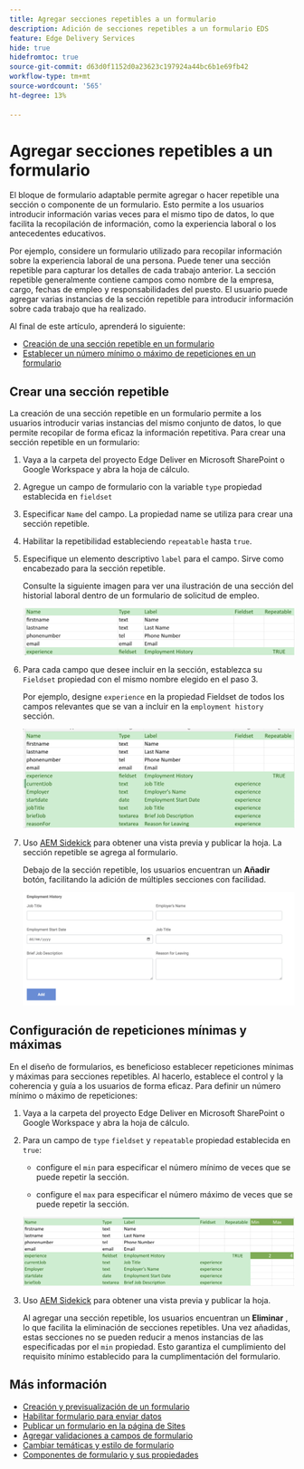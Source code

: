 ```yaml
---
title: Agregar secciones repetibles a un formulario
description: Adición de secciones repetibles a un formulario EDS
feature: Edge Delivery Services
hide: true
hidefromtoc: true
source-git-commit: d63d0f1152d0a23623c197924a44bc6b1e69fb42
workflow-type: tm+mt
source-wordcount: '565'
ht-degree: 13%

---
```



# Agregar secciones repetibles a un formulario

El bloque de formulario adaptable permite agregar o hacer repetible una sección o componente de un formulario. Esto permite a los usuarios introducir información varias veces para el mismo tipo de datos, lo que facilita la recopilación de información, como la experiencia laboral o los antecedentes educativos.

Por ejemplo, considere un formulario utilizado para recopilar información sobre la experiencia laboral de una persona. Puede tener una sección repetible para capturar los detalles de cada trabajo anterior. La sección repetible generalmente contiene campos como nombre de la empresa, cargo, fechas de empleo y responsabilidades del puesto. El usuario puede agregar varias instancias de la sección repetible para introducir información sobre cada trabajo que ha realizado.



Al final de este artículo, aprenderá lo siguiente:

* [Creación de una sección repetible en un formulario](#add-repeatable-sections-to-a-form)
* [Establecer un número mínimo o máximo de repeticiones en un formulario](#set-minimum-or-maximum-number-of-repetitions-for-a-repeatable-section)

## Crear una sección repetible

La creación de una sección repetible en un formulario permite a los usuarios introducir varias instancias del mismo conjunto de datos, lo que permite recopilar de forma eficaz la información repetitiva. Para crear una sección repetible en un formulario:

1. Vaya a la carpeta del proyecto Edge Deliver en Microsoft SharePoint o Google Workspace y abra la hoja de cálculo.

1. Agregue un campo de formulario con la variable `type` propiedad establecida en `fieldset`
1. Especificar `Name` del campo. La propiedad name se utiliza para crear una sección repetible.
1. Habilitar la repetibilidad estableciendo `repeatable` hasta `true`.
1. Especifique un elemento descriptivo `label` para el campo. Sirve como encabezado para la sección repetible.

   Consulte la siguiente imagen para ver una ilustración de una sección del historial laboral dentro de un formulario de solicitud de empleo.

   ![](/help/edge/assets/repeatable-section-example-job-application-form.png)

1. Para cada campo que desee incluir en la sección, establezca su `Fieldset` propiedad con el mismo nombre elegido en el paso 3.

   Por ejemplo, designe `experience` en la propiedad Fieldset de todos los campos relevantes que se van a incluir en la `employment history` sección.

   ![ejemplo de un campo de sección repetible y sus propiedades](/help/edge/assets/repeatable-section--mention-fieldset-name-example-job-application-form.png)

1. Uso [AEM Sidekick](https://www.aem.live/developer/tutorial#preview-and-publish-your-content) para obtener una vista previa y publicar la hoja. La sección repetible se agrega al formulario.

   Debajo de la sección repetible, los usuarios encuentran un **Añadir** botón, facilitando la adición de múltiples secciones con facilidad.

   ![sección repetible, botón Agregar, para agregar varias secciones ](/help/edge/assets/repeatable-section-example.png)


## Configuración de repeticiones mínimas y máximas

En el diseño de formularios, es beneficioso establecer repeticiones mínimas y máximas para secciones repetibles. Al hacerlo, establece el control y la coherencia y guía a los usuarios de forma eficaz. Para definir un número mínimo o máximo de repeticiones:

1. Vaya a la carpeta del proyecto Edge Deliver en Microsoft SharePoint o Google Workspace y abra la hoja de cálculo.

1. Para un campo de `type` `fieldset` y `repeatable` propiedad establecida en `true`:

   * configure el `min` para especificar el número mínimo de veces que se puede repetir la sección.

   * configure el `max` para especificar el número máximo de veces que se puede repetir la sección.

   ![Establezca la propiedad min y max para especificar el número de veces que se puede repetir la sección](/help/edge/assets/repeatable-section-set-min-max.png)

1. Uso [AEM Sidekick](https://www.aem.live/developer/tutorial#preview-and-publish-your-content) para obtener una vista previa y publicar la hoja.

   Al agregar una sección repetible, los usuarios encuentran un **Eliminar** , lo que facilita la eliminación de secciones repetibles. Una vez añadidas, estas secciones no se pueden reducir a menos instancias de las especificadas por el `min` propiedad. Esto garantiza el cumplimiento del requisito mínimo establecido para la cumplimentación del formulario.

<!--

For example, consider a form used to collect information from users applying for a loan. . You may have a repeatable section for capturing details of each co-applicant. The repeatable section would typically contain fields such as co-co-applicant

The form allows users to provide personal information, including details of the co-applicants. Users can enter details for co-applicants, with this section being repeatable.

![Repeatable sections in forms](/help/forms/assets/eds-repeatable.png)

## Prerequisites

The [Adaptive Form block is enabled](/help/edge/docs/forms/create-forms.md) for your Edge Delivery Service project. 

## Add a repeatable section to a form 

Let's take an example of a loan application form. The form enables users to submit personal information. You can include co-applicant details using repeatable sections, with the option to add a minimum and maximum of three co-applicant sections.

"_You can use a Microsoft Excel file on your SharePoint Site or Google Sheet file on Google Drive to develop a form. Examples in this document are based on a [Microsoft Excel file on your SharePoint Site](https://www.aem.live/docs/setup-customer-sharepoint)._" 


To add repeatable sections in Edge Delivery:

1. [Author a form using Microsoft Excel](#author-form)
2. [Preview and publish the form](#preview-form)

### Author a form using Microsoft Excel {#author-form}

1. Go to your Edge Deliver project folder on Microsoft SharePoint or Google Workspace and open your spreadsheet. For example, open an a spreadsheet named `loan-application.xlsx`.

1. Add a new columns labeled `Repeatable` to the sheet contaning your form fields. By default, the `shared-default` sheet contains the form fields.  

1. Add new columns labeled as `Repeatable`, `Min`, and `Max` in your Microsoft Excel file.
1. Specify the value for the `Repeatable` column as `True` for the fieldset that you want to make repeatable.
1. Specify the values for the `Min` and `Max` columns. The `Min` value represents the minimum number of occurrences for which the panel repeats, while the `Max` value represents the maximum number of occurrences for which the panel repeats.
1. Save your Microsoft Excel file.
     
>[!NOTE]
>
> Here is the [Loan application](/help/forms/assets/loan-application.xlsx) excel sheet for your reference. 

### Preview/Publish the form using your Edge Delivery Service

1. Open or create new document file in a Microsft SharePoint Site to embed the Excel sheet  in it using a `Form Block`. For example, open the `index` file and add a `Form Block`.
2. Open the command prompt, navigate to your AEM Edge Delivery project directory on your local machine, and execute the command as `aem up`.

The form is accessible at `https://localhost:3000`, where clicking the `Add` button adds new repeatable section for entering co-applicant details. You can also delete the the repeatable section by clicking the `Delete` button. 

>[!NOTE]
>
> If you encounter a "Page Not Found" error while accessing your form at localhost, add the directory name of the Microsoft SharePoint Site in front of the URL where your form is located. For example, `http://localhost:3000/<dir-name>/`

-->


## Más información

* [Creación y previsualización de un formulario](/help/edge/docs/forms/create-forms.md)
* [Habilitar formulario para enviar datos](/help/edge/docs/forms/submit-forms.md)
* [Publicar un formulario en la página de Sites](/help/edge/docs/forms/publish-forms.md)
* [Agregar validaciones a campos de formulario](/help/edge/docs/forms/validate-forms.md)
* [Cambiar temáticas y estilo de formulario](/help/edge/docs/forms/style-theme-forms.md)
* [Componentes de formulario y sus propiedades](/help/edge/docs/forms/form-components.md)